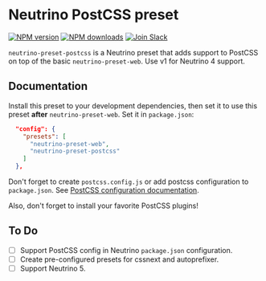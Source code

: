 # Neutrino PostCSS preset
[![NPM version][npm-image]][npm-url] [![NPM downloads][npm-downloads]][npm-url] [![Join Slack][slack-image]][slack-url]

`neutrino-preset-postcss` is a Neutrino preset that adds support to PostCSS on
top of the basic `neutrino-preset-web`. Use v1 for Neutrino 4 support.

## Documentation

Install this preset to your development dependencies, then set it to use this
preset **after** `neutrino-preset-web`. Set it in `package.json`:

```json
  "config": {
    "presets": [
      "neutrino-preset-web",
      "neutrino-preset-postcss"
    ]
  },
```

Don't forget to create `postcss.config.js` or add postcss configuration to
`package.json`. See [PostCSS configuration documentation][postcss-config-docs].

Also, don't forget to install your favorite PostCSS plugins!

## To Do

- [ ] Support PostCSS config in Neutrino `package.json` configuration.
- [ ] Create pre-configured presets for cssnext and autoprefixer.
- [ ] Support Neutrino 5.

[postcss-config-docs]: https://github.com/michael-ciniawsky/postcss-load-config#usage
[npm-image]: https://img.shields.io/npm/v/neutrino-preset-postcss.svg
[npm-downloads]: https://img.shields.io/npm/dt/neutrino-preset-postcss.svg
[npm-url]: https://npmjs.org/package/neutrino-preset-postcss
[slack-image]: https://neutrino-slack.herokuapp.com/badge.svg
[slack-url]: https://neutrino-slack.herokuapp.com/
